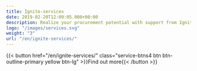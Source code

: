 ```yaml
---
title: Ignite-services
date: 2019-02-20T12:09:05.000+00:00
description: Realize your procurement potential with support from Ignite Services
logo: "/images/services.svg"
weight: "3"
url: "/en/ignite-services/"
---
```


{{< button href="/en/ignite-services/" class="service-btns4 btn btn-outline-primary yellow btn-lg" >}}Find out more{{< /button >}}
